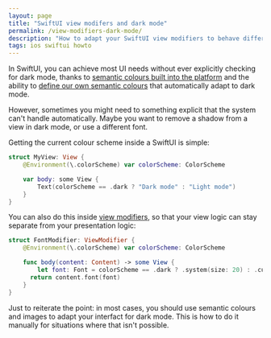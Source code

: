```yaml
---
layout: page
title: "SwiftUI view modifers and dark mode"
permalink: /view-modifiers-dark-mode/
description: "How to adapt your SwiftUI view modifiers to behave differently if dark mode is enabled."
tags: ios swiftui howto
---
```


In SwiftUI, you can achieve most UI needs without ever explicitly checking for dark mode, thanks to [semantic colours built into the platform](https://developer.apple.com/design/human-interface-guidelines/ios/visual-design/color/) and the ability to [define our own semantic colours](https://developer.apple.com/documentation/xcode/supporting_dark_mode_in_your_interface) that automatically adapt to dark mode.

However, sometimes you might need to something explicit that the system can't handle automatically. Maybe you want to remove a shadow from a view in dark mode, or use a different font.

Getting the current colour scheme inside a SwiftUI is simple:

```swift
struct MyView: View {
    @Environment(\.colorScheme) var colorScheme: ColorScheme

    var body: some View {
        Text(colorScheme == .dark ? "Dark mode" : "Light mode")
    }
}
```

You can also do this inside [view modifiers](https://developer.apple.com/documentation/swiftui/slider/view_modifiers), so that your view logic can stay separate from your presentation logic:

```swift
struct FontModifier: ViewModifier {
    @Environment(\.colorScheme) var colorScheme: ColorScheme

    func body(content: Content) -> some View {
        let font: Font = colorScheme == .dark ? .system(size: 20) : .custom("Marker Felt", size: 20)
      return content.font(font)
    }
}
```

Just to reiterate the point: in most cases, you should use semantic colours and images to adapt your interfact for dark mode. This is how to do it manually for situations where that isn't possible.

